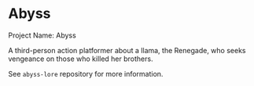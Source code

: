 # Abyss

Project Name: Abyss

A third-person action platformer about a llama, the Renegade, who seeks vengeance on those who killed her brothers.

See `abyss-lore` repository for more information.
